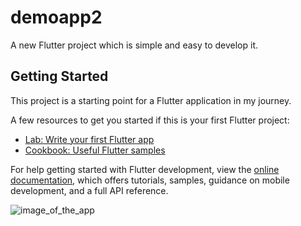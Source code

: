 # demoapp2

A new Flutter project which is simple and easy to develop it.

## Getting Started

This project is a starting point for a Flutter application in my journey.

A few resources to get you started if this is your first Flutter project:

- [Lab: Write your first Flutter app](https://docs.flutter.dev/get-started/codelab)
- [Cookbook: Useful Flutter samples](https://docs.flutter.dev/cookbook)

For help getting started with Flutter development, view the
[online documentation](https://docs.flutter.dev/), which offers tutorials,
samples, guidance on mobile development, and a full API reference.

![image_of_the_app](https://user-images.githubusercontent.com/99592824/230088087-fad2ecb0-e59d-4ea4-b272-c48bd9680d93.jpg)

